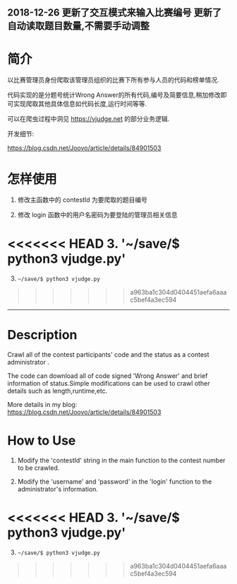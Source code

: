 
2018-12-26 
更新了交互模式来输入比赛编号
更新了自动读取题目数量,不需要手动调整
----------------------------
# 简介

以比赛管理员身份爬取该管理员组织的比赛下所有参与人员的代码和榜单情况.

代码实现的是分题号统计Wrong Answer的所有代码,编号及简要信息,稍加修改即可实现爬取其他具体信息如代码长度,运行时间等等.

可以在爬虫过程中洞见 https://vjudge.net 的部分业务逻辑.

开发细节:

https://blog.csdn.net/Joovo/article/details/84901503

# 怎样使用

1. 修改主函数中的 contestId 为要爬取的题目编号

2. 修改 login 函数中的用户名密码为要登陆的管理员相关信息

<<<<<<< HEAD
3. '~/save/$ python3 vjudge.py'
=======
3. `~/save/$ python3 vjudge.py`
>>>>>>> a963ba1c304d0404451aefa6aaac5bef4a3ec594
-----------------------

# Description

Crawl all of  the contest  participants' code and the status as a contest administrator .

The code can download all of code signed 'Wrong Answer' and brief information of status.Simple modifications can be used to crawl other details such as length,runtime,etc.

More details in my blog:
https://blog.csdn.net/Joovo/article/details/84901503

# How to Use

1. Modify the 'contestId' string in the main function to the contest number to be crawled.

2. Modify the 'username' and 'password' in the 'login' function to the administrator's information.

<<<<<<< HEAD
3. '~/save/$ python3 vjudge.py'
=======
3. `~/save/$ python3 vjudge.py`
>>>>>>> a963ba1c304d0404451aefa6aaac5bef4a3ec594
